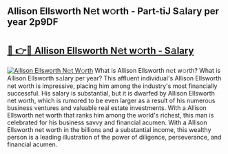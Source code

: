 ## Allison Ellsworth N𝚎t w𝚘rth - Part-tiJ S𝚊lary per year 2p9DF

# <h2><a href="http://gc41bsv.nevu.top/?p=Allison+Ellsworth">🔗 👉🔴 Allison Ellsworth N𝚎t w𝚘rth - S𝚊lary</a></h2>

[![Allison Ellsworth N𝚎t W𝚘rth](https://i.imgur.com/Oavwk0R.jpeg)](http://gc41bsv.nevu.top/?p=Allison+Ellsworth)
What is Allison Ellsworth n𝚎t w𝚘rth? What is Allison Ellsworth s𝚊lary per year?
This affluent individual's Allison Ellsworth net worth is impressive, placing him among the industry's most financially successful. His salary is substantial, but it is dwarfed by Allison Ellsworth net worth, which is rumored to be even larger as a result of his numerous business ventures and valuable real estate investments. With a Allison Ellsworth net worth that ranks him among the world's richest, this man is celebrated for his business savvy and financial acumen. With a Allison Ellsworth net worth in the billions and a substantial income, this wealthy person is a leading illustration of the power of diligence, perseverance, and financial acumen.
